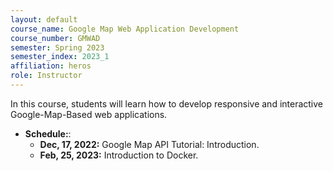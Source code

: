 ```yaml
---
layout: default
course_name: Google Map Web Application Development
course_number: GMWAD
semester: Spring 2023
semester_index: 2023_1
affiliation: heros
role: Instructor
---
```

In this course, students will learn how to develop responsive and interactive Google-Map-Based web applications. 
- **Schedule:**:
    - **Dec, 17, 2022:**  Google Map API Tutorial: Introduction. <a href="{{ 'teaching/2023-spring/Google_map_API.pdf' | prepend: '/assets/pdf/' | relative_url }}" class="z-depth-0" role="button" target="_blank"><i class="fas fa-file-pdf"></i></a>
    - **Feb, 25, 2023:**  Introduction to Docker. <a href="{{ 'teaching/2023-spring/Introduction_to_docker.pdf' | prepend: '/assets/pdf/' | relative_url }}" class="z-depth-0" role="button" target="_blank"><i class="fas fa-file-pdf"></i></a>
